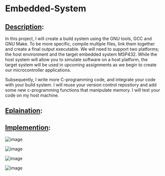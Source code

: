 # Embedded-System

## <ins>Description</ins>:

In this project, I  will create a build system using the GNU tools, GCC and GNU Make. To be more specific, compile multiple files, link them together and create a final output executable. We will need to support two platforms; the host environment and the target embedded system MSP432. While the host system will allow you to simulate software on a host platform, the target system will be used in upcoming assignments as we begin to create our microcontroller applications.

Subsequently, I write more C-programming code, and integrate your code with your build system. I will reuse your version control repository and add some new c-programming functions that manipulate memory. I will test your code on my host machine. 

## <ins>Eplaination</ins>:

## <ins>Implemention</ins>:

![image](https://github.com/user-attachments/assets/a0ae713c-b77f-48da-af10-bc122caac0ad)

![image](https://github.com/user-attachments/assets/652e3052-e7ee-4bdd-b7d6-a2a2bfa415f3)

![image](https://github.com/user-attachments/assets/8c250b23-9a90-4c7d-8460-bd735c934d7b)

![image](https://github.com/user-attachments/assets/a6db8529-87ff-4f25-8d05-3a6627f9c681)

